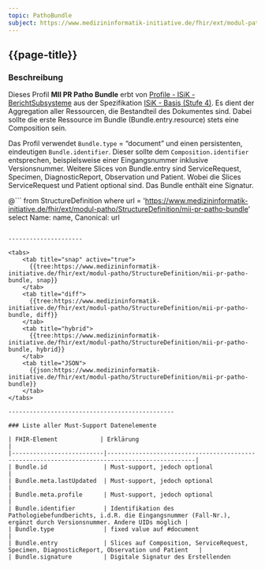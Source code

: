 ```yaml
---
topic: PathoBundle
subject: https://www.medizininformatik-initiative.de/fhir/ext/modul-patho/StructureDefinition/mii-pr-patho-bundle
---
```


## {{page-title}}

### Beschreibung

Dieses Profil **MII PR Patho Bundle** erbt von [Profile - ISiK - BerichtSubsysteme](https://simplifier.net/isik-basis-v4/isikberichtsubsysteme) aus der Spezifikation [ISiK - Basis (Stufe 4)](https://simplifier.net/isik-basis-v4).
Es dient der Aggregation aller Ressourcen, die Bestandteil des Dokumentes sind. Dabei sollte die erste Ressource im Bundle (Bundle.entry.resource) stets eine Composition sein.

Das Profil verwendet `Bundle.type` = “document” und einen persistenten, eindeutigen `Bundle.identifier`. Dieser sollte dem `Composition.identifier` entsprechen, beispielsweise einer Eingangsnummer inklusive Versionsnummer. Weitere Slices von Bundle.entry sind ServiceRequest, Specimen, DiagnosticReport, Observation und Patient. Wobei die Slices ServiceRequest und Patient optional sind.
Das Bundle enthält eine Signatur. 


@```
from StructureDefinition where url = 'https://www.medizininformatik-initiative.de/fhir/ext/modul-patho/StructureDefinition/mii-pr-patho-bundle' select Name: name, Canonical: url
```

---------------------

<tabs>
    <tab title="snap" active="true">
      {{tree:https://www.medizininformatik-initiative.de/fhir/ext/modul-patho/StructureDefinition/mii-pr-patho-bundle, snap}}
    </tab>
    <tab title="diff">
      {{tree:https://www.medizininformatik-initiative.de/fhir/ext/modul-patho/StructureDefinition/mii-pr-patho-bundle, diff}}
    </tab>
    <tab title="hybrid">
      {{tree:https://www.medizininformatik-initiative.de/fhir/ext/modul-patho/StructureDefinition/mii-pr-patho-bundle, hybrid}}
    </tab>
    <tab title="JSON">
      {{json:https://www.medizininformatik-initiative.de/fhir/ext/modul-patho/StructureDefinition/mii-pr-patho-bundle}}
    </tab>
</tabs>

-----------------------------------------------

### Liste aller Must-Support Datenelemente

| FHIR-Element            | Erklärung                                                                                     |
|--------------------------|-----------------------------------------------------------------------------------------------|
| Bundle.id                | Must-support, jedoch optional                                                                 |
| Bundle.meta.lastUpdated  | Must-support, jedoch optional                                                                 |
| Bundle.meta.profile      | Must-support, jedoch optional                                                                 |
| Bundle.identifier        | Identifikation des Pathologiebefundberichts, i.d.R. die Eingangsnummer (Fall-Nr.), ergänzt durch Versionsnummer. Andere UIDs möglich |
| Bundle.type              | fixed value auf #document                                                                     |
| Bundle.entry             | Slices auf Composition, ServiceRequest, Specimen, DiagnosticReport, Observation und Patient   |
| Bundle.signature         | Digitale Signatur des Erstellenden   

	